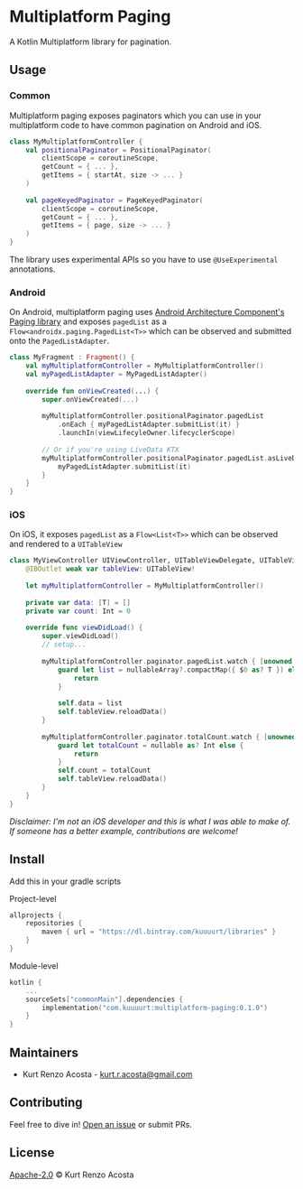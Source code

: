# Multiplatform Paging

A Kotlin Multiplatform library for pagination.

## Usage

### Common

Multiplatform paging exposes paginators which you can use in your multiplatform code to have common pagination on Android and iOS.

```kotlin
class MyMultiplatformController {
    val positionalPaginator = PositionalPaginator(
        clientScope = coroutineScope,
        getCount = { ... },
        getItems = { startAt, size -> ... }
    )
    
    val pageKeyedPaginator = PageKeyedPaginator(
        clientScope = coroutineScope,
        getCount = { ... },
        getItems = { page, size -> ... }
    )
}
```

The library uses experimental APIs so you have to use `@UseExperimental` annotations.

### Android

On Android, multiplatform paging uses [Android Architecture Component's Paging library](https://developer.android.com/topic/libraries/architecture/paging) and exposes `pagedList` as a `Flow<androidx.paging.PagedList<T>>` which can be observed and submitted onto the `PagedListAdapter`.

```kotlin
class MyFragment : Fragment() {
    val myMultiplatformController = MyMultiplatformController()
    val myPagedListAdapter = MyPagedListAdapter()
    
    override fun onViewCreated(...) {
        super.onViewCreated(...)
        
        myMultiplatformController.positionalPaginator.pagedList
            .onEach { myPagedListAdapter.submitList(it) }
            .launchIn(viewLifecyleOwner.lifecyclerScope)
            
        // Or if you're using LiveData KTX
        myMultiplatformController.positionalPaginator.pagedList.asLiveData().observe(viewLifecycleOwner) {
            myPagedListAdapter.submitList(it)
        }
    }
}
```


### iOS

On iOS, it exposes `pagedList` as a `Flow<List<T>>` which can be observed and rendered to a `UITableView`

```swift
class MyViewController UIViewController, UITableViewDelegate, UITableViewDataSource {
    @IBOutlet weak var tableView: UITableView!
    
    let myMultiplatformController = MyMultiplatformController()
    
    private var data: [T] = []
    private var count: Int = 0
    
    override func viewDidLoad() {
        super.viewDidLoad()
        // setup...
        
        myMultiplatformController.paginator.pagedList.watch { [unowned self] nullableArray in
            guard let list = nullableArray?.compactMap({ $0 as? T }) else {
                return
            }
      
            self.data = list
            self.tableView.reloadData()
        }
    
        myMultiplatformController.paginator.totalCount.watch { [unowned self] nullable in
            guard let totalCount = nullable as? Int else {
                return
            }
            self.count = totalCount
            self.tableView.reloadData()
        }
    }
}
```

*Disclaimer: I'm not an iOS developer and this is what I was able to make of. If someone has a better example, contributions are welcome!*

## Install

Add this in your gradle scripts

Project-level
```kotlin
allprojects {
    repositories {
        maven { url = "https://dl.bintray.com/kuuuurt/libraries" }
    }
}
```

Module-level
```kotlin
kotlin {
    ...
    sourceSets["commonMain"].dependencies {
        implementation("com.kuuuurt:multiplatform-paging:0.1.0")
    }
}
```

## Maintainers

- Kurt Renzo Acosta - [kurt.r.acosta@gmail.com](mailto:kurt.r.acosta@gmail.com)

## Contributing

Feel free to dive in! [Open an issue](https://github.com/kuuuurt/multiplatform-paging/issues/new) or submit PRs.

## License

[Apache-2.0](LICENSE) © Kurt Renzo Acosta

